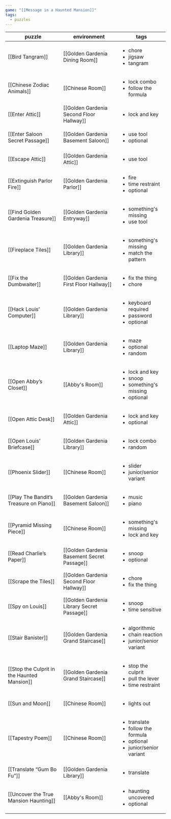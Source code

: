 ```yaml
---
game: "[[Message in a Haunted Mansion]]"
tags: 
  - puzzles
---
```


<!-- QueryToSerialize: Table WITHOUT ID file.link as puzzle, environment, tags from "content/03 MHM/Puzzles" where !startswith(file.path, "content/03 MHM/Puzzles/Hanzi") sort file.link -->
<!-- SerializedQuery: Table WITHOUT ID file.link as puzzle, environment, tags from "content/03 MHM/Puzzles" where !startswith(file.path, "content/03 MHM/Puzzles/Hanzi") sort file.link -->

| puzzle                                                                                                         | environment                                                                                                         | tags                                                                                                  |
| -------------------------------------------------------------------------------------------------------------- | ------------------------------------------------------------------------------------------------------------------- | ----------------------------------------------------------------------------------------------------- |
| [[Bird Tangram]]                                                       | [[Golden Gardenia Dining Room]]                         | <ul><li>chore</li><li>jigsaw</li><li>tangram</li></ul>                                                |
| [[Chinese Zodiac Animals]]                                   | [[Chinese Room]]                                                       | <ul><li>lock combo</li><li>follow the formula</li></ul>                                               |
| [[Enter Attic]]                                                         | [[Golden Gardenia Second Floor Hallway]]       | <ul><li>lock and key</li></ul>                                                                        |
| [[Enter Saloon Secret Passage]]                         | [[Golden Gardenia Basement Saloon]]                 | <ul><li>use tool</li><li>optional</li></ul>                                                           |
| [[Escape Attic]]                                                       | [[Golden Gardenia Attic]]                                     | <ul><li>use tool</li></ul>                                                                            |
| [[Extinguish Parlor Fire]]                                   | [[Golden Gardenia Parlor]]                                   | <ul><li>fire</li><li>time restraint</li><li>optional</li></ul>                                        |
| [[Find Golden Gardenia Treasure]]                     | [[Golden Gardenia Entryway]]                               | <ul><li>something's missing</li><li>use tool</li></ul>                                                |
| [[Fireplace Tiles]]                                                 | [[Golden Gardenia Library]]                                 | <ul><li>something's missing</li><li>match the pattern</li></ul>                                       |
| [[Fix the Dumbwaiter]]                                           | [[Golden Gardenia First Floor Hallway]]         | <ul><li>fix the thing</li><li>chore</li></ul>                                                         |
| [[Hack Louis’ Computer]]                                       | [[Golden Gardenia Library]]                                 | <ul><li>keyboard required</li><li>password</li><li>optional</li></ul>                                 |
| [[Laptop Maze]]                                                         | [[Golden Gardenia Library]]                                 | <ul><li>maze</li><li>optional</li><li>random</li></ul>                                                |
| [[Open Abby’s Closet]]                                           | [[Abby's Room]]                                                         | <ul><li>lock and key</li><li>snoop</li><li>something's missing</li><li>optional</li></ul>             |
| [[Open Attic Desk]]                                                 | [[Golden Gardenia Attic]]                                     | <ul><li>lock and key</li><li>optional</li></ul>                                                       |
| [[Open Louis’ Briefcase]]                                     | [[Golden Gardenia Library]]                                 | <ul><li>lock combo</li><li>random</li></ul>                                                           |
| [[Phoenix Slider]]                                                   | [[Chinese Room]]                                                       | <ul><li>slider</li><li>junior/senior variant</li></ul>                                                |
| [[Play The Bandit’s Treasure on Piano]]         | [[Golden Gardenia Basement Saloon]]                 | <ul><li>music</li><li>piano</li></ul>                                                                 |
| [[Pyramid Missing Piece]]                                     | [[Chinese Room]]                                                       | <ul><li>something's missing</li><li>lock and key</li></ul>                                            |
| [[Read Charlie’s Paper]]                                       | [[Golden Gardenia Basement Secret Passage]] | <ul><li>snoop</li><li>optional</li></ul>                                                              |
| [[Scrape the Tiles]]                                               | [[Golden Gardenia Second Floor Hallway]]       | <ul><li>chore</li><li>fix the thing</li></ul>                                                         |
| [[Spy on Louis]]                                                       | [[Golden Gardenia Library Secret Passage]]   | <ul><li>snoop</li><li>time sensitive</li></ul>                                                        |
| [[Stair Banister]]                                                   | [[Golden Gardenia Grand Staircase]]                 | <ul><li>algorithmic</li><li>chain reaction</li><li>junior/senior variant</li></ul>                    |
| [[Stop the Culprit in the Haunted Mansion]] | [[Golden Gardenia Grand Staircase]]                 | <ul><li>stop the culprit</li><li>pull the lever</li><li>time restraint</li></ul>                      |
| [[Sun and Moon]]                                                       | [[Chinese Room]]                                                       | <ul><li>lights out</li></ul>                                                                          |
| [[Tapestry Poem]]                                                     | [[Chinese Room]]                                                       | <ul><li>translate</li><li>follow the formula</li><li>optional</li><li>junior/senior variant</li></ul> |
| [[Translate “Gum Bo Fu”]]                                     | [[Golden Gardenia Library]]                                 | <ul><li>translate</li></ul>                                                                           |
| [[Uncover the True Mansion Haunting]]             | [[Abby's Room]]                                                         | <ul><li>haunting uncovered</li><li>optional</li></ul>                                                 |
<!-- SerializedQuery END -->
